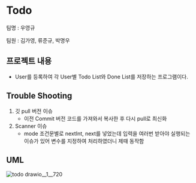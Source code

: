 # Todo

팀명 : 우영규

팀원 : 김가영, 류준규, 박명우

## 프로젝트 내용

- User를 등록하여 각 User별 Todo List와 Done List를 저장하는 프로그램이다.

## Trouble Shooting

1. 깃 pull 버전 이슈
    - 이전 Commit 버전 코드를 가져와서 복사한 후 다시 pull로 최신화
2. Scanner 이슈
    - mode 조건문별로 nextInt, next를 넣었는데 입력을 여러번 받아야 실행되는 이슈가 있어 변수를 지정하여 처리하였더니 제때 동작함

## UML
![todo drawio__1__720](https://github.com/JunGyuRyu/FISA_java_project/assets/88473185/a701dab2-0d0e-45e6-899a-6d29f2f39bed)
